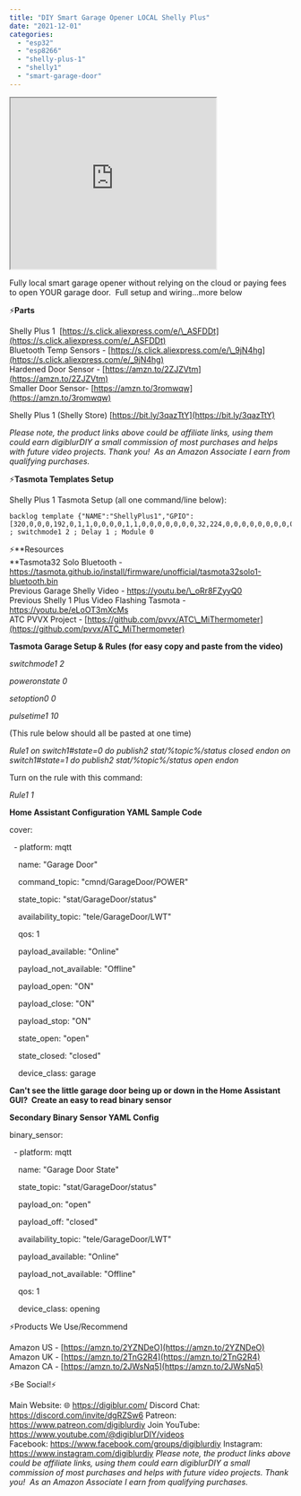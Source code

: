 ```yaml
---
title: "DIY Smart Garage Opener LOCAL Shelly Plus"
date: "2021-12-01"
categories: 
  - "esp32"
  - "esp8266"
  - "shelly-plus-1"
  - "shelly1"
  - "smart-garage-door"
---
```


<iframe allowfullscreen height="305" src="https://www.youtube.com/embed/nSrm6h7r-KE" width="367" youtube-src-=""></iframe>

  

Fully local smart garage opener without relying on the cloud or paying fees to open YOUR garage door.  Full setup and wiring...more below

<!--truncate-->

⚡**Parts**

Shelly Plus 1  [https://s.click.aliexpress.com/e/\_ASFDDt](https://s.click.aliexpress.com/e/_ASFDDt)  
Bluetooth Temp Sensors - [https://s.click.aliexpress.com/e/\_9jN4hg](https://s.click.aliexpress.com/e/_9jN4hg)  
Hardened Door Sensor - [https://amzn.to/2ZJZVtm](https://amzn.to/2ZJZVtm)  
Smaller Door Sensor- [https://amzn.to/3romwqw](https://amzn.to/3romwqw)

Shelly Plus 1 (Shelly Store) [https://bit.ly/3qazTtY](https://bit.ly/3qazTtY)  

  

_Please note, the product links above could be affiliate links, using them could earn digiblurDIY a small commission of most purchases and helps with future video projects. Thank you!  As an Amazon Associate I earn from qualifying purchases._

  

⚡**Tasmota Templates Setup**

Shelly Plus 1 Tasmota Setup (all one command/line below):  
```
backlog template {"NAME":"ShellyPlus1","GPIO":[320,0,0,0,192,0,1,1,0,0,0,0,1,1,0,0,0,0,0,0,0,32,224,0,0,0,0,0,0,0,0,0,0,0,0,0],"FLAG":0,"BASE":1} ; switchmode1 2 ; Delay 1 ; Module 0
```

⚡**Resources  
**Tasmota32 Solo Bluetooth - [https://tasmota.github.io/install/firmware/unofficial/tasmota32solo1-bluetooth.bin  
](https://tasmota.github.io/install/firmware/unofficial/tasmota32solo1-bluetooth.bin)Previous Garage Shelly Video - [https://youtu.be/\_oRr8FZyyQ0  
](https://youtu.be/_oRr8FZyyQ0)Previous Shelly 1 Plus Video Flashing Tasmota - [https://youtu.be/eLoOT3mXcMs  
](https://youtu.be/eLoOT3mXcMs)ATC PVVX Project - [https://github.com/pvvx/ATC\_MiThermometer](https://github.com/pvvx/ATC_MiThermometer)

  

**Tasmota Garage Setup & Rules (for easy copy and paste from the video)**

_switchmode1 2_

_poweronstate 0_

_setoption0 0_

_pulsetime1 10_

(This rule below should all be pasted at one time)

_Rule1 on switch1#state=0 do publish2 stat/%topic%/status closed endon on switch1#state=1 do publish2 stat/%topic%/status open endon_

  

Turn on the rule with this command:

  

_Rule1 1_

**Home Assistant Configuration YAML Sample Code**

  

cover:

  - platform: mqtt

    name: "Garage Door"

    command\_topic: "cmnd/GarageDoor/POWER"

    state\_topic: "stat/GarageDoor/status"

    availability\_topic: "tele/GarageDoor/LWT"

    qos: 1

    payload\_available: "Online"

    payload\_not\_available: "Offline"

    payload\_open: "ON"

    payload\_close: "ON"

    payload\_stop: "ON"

    state\_open: "open"

    state\_closed: "closed"

    device\_class: garage

  

**Can't see the little garage door being up or down in the Home Assistant GUI?  Create an easy to read binary sensor**

**Secondary Binary Sensor YAML Config**

  

binary\_sensor:

  - platform: mqtt

    name: "Garage Door State"

    state\_topic: "stat/GarageDoor/status"

    payload\_on: "open"

    payload\_off: "closed"

    availability\_topic: "tele/GarageDoor/LWT"

    payload\_available: "Online"

    payload\_not\_available: "Offline"

    qos: 1

    device\_class: opening  

  

⚡Products We Use/Recommend

Amazon US - [https://amzn.to/2YZNDeO](https://amzn.to/2YZNDeO)  
Amazon UK - [https://amzn.to/2TnG2R4](https://amzn.to/2TnG2R4)  
Amazon CA - [https://amzn.to/2JWsNq5](https://amzn.to/2JWsNq5)  
  

⚡Be Social!⚡

Main Website: 🌐 https://digiblur.com/ 
Discord Chat: https://discord.com/invite/dgRZSw6 
Patreon: https://www.patreon.com/digiblurdiy 
Join YouTube: https://www.youtube.com/@digiblurDIY/videos  
Facebook: https://www.facebook.com/groups/digiblurdiy 
Instagram: https://www.instagram.com/digiblurdiy 
_Please note, the product links above could be affiliate links, using them could earn digiblurDIY a small commission of most purchases and helps with future video projects. Thank you!  As an Amazon Associate I earn from qualifying purchases._
